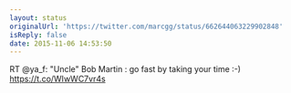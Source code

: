 ```yaml
---
layout: status
originalUrl: 'https://twitter.com/marcgg/status/662644063229902848'
isReply: false
date: 2015-11-06 14:53:50
---
```


RT @ya_f: "Uncle" Bob Martin : go fast by taking your time :-) https://t.co/WIwWC7vr4s
